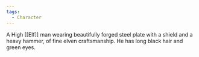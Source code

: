```yaml
---
tags:
  - Character
---
```

A High [[Elf]] man wearing beautifully forged steel plate with a shield and a heavy hammer, of fine elven craftsmanship. He has long black hair and green eyes.